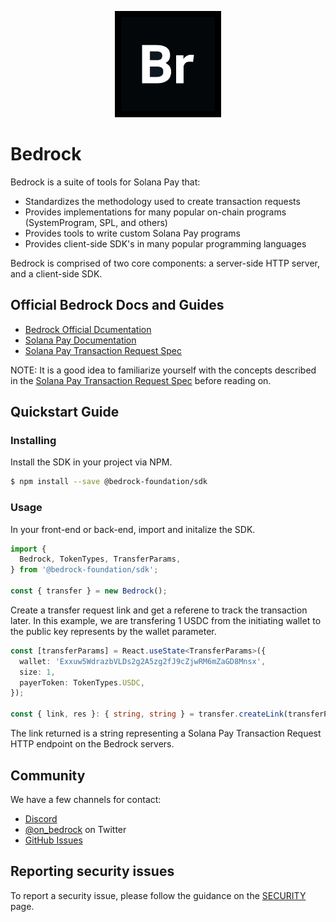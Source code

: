 <p align="center">
  <a href="https://bedrock.fyi">
    <img alt="Bedrock Foundation" src="packages/marketing/public/bedrock-logo.png" style="background: black; padding: 10px" width="150" />
  </a>
</p>

# Bedrock
Bedrock is a suite of tools for Solana Pay that:

- Standardizes the methodology used to create transaction requests
- Provides implementations for many popular on-chain programs (SystemProgram, SPL, and others)
- Provides tools to write custom Solana Pay programs
- Provides client-side SDK's in many popular programming languages

Bedrock is comprised of two core components: a server-side HTTP server, and a client-side SDK. 

## Official Bedrock Docs and Guides

- [Bedrock Official Dcumentation](https://docs.bedrock.fyi)
- [Solana Pay Documentation](https://docs.solanapay.com/)
- [Solana Pay Transaction Request Spec](https://github.com/solana-labs/solana-pay/blob/master/SPEC.md#specification-transaction-request)

NOTE: It is a good idea to familiarize yourself with the concepts described in the [Solana Pay Transaction Request Spec](https://github.com/solana-labs/solana-pay/blob/master/SPEC.md#specification-transaction-request) before reading on.


## Quickstart Guide

### Installing

Install the SDK in your project via NPM.
```bash
$ npm install --save @bedrock-foundation/sdk
```

### Usage
In your front-end or back-end, import and initalize the SDK.
```ts
import {
  Bedrock, TokenTypes, TransferParams,
} from '@bedrock-foundation/sdk';

const { transfer } = new Bedrock();
```
Create a transfer request link and get a referene to track the transaction later. In this example, we are transfering 1 USDC from the initiating wallet to the public key represents by the wallet parameter.
```.ts
const [transferParams] = React.useState<TransferParams>({
  wallet: 'Exxuw5WdrazbVLDs2g2A5zg2fJ9cZjwRM6mZaGD8Mnsx',
  size: 1,
  payerToken: TokenTypes.USDC,
});

const { link, res }: { string, string } = transfer.createLink(transferParams)
```
The link returned is a string representing a Solana Pay Transaction Request HTTP endpoint on the Bedrock servers.

## Community

We have a few channels for contact:

- [Discord](https://discord.gg/on_bedrock)
- [@on_bedrock](https://twitter.com/on_bedrock) on Twitter
- [GitHub Issues](https://github.com/bedrock-foundation/bedrock/issues)


## Reporting security issues

To report a security issue, please follow the guidance on the [SECURITY](.github/SECURITY.md) page.
